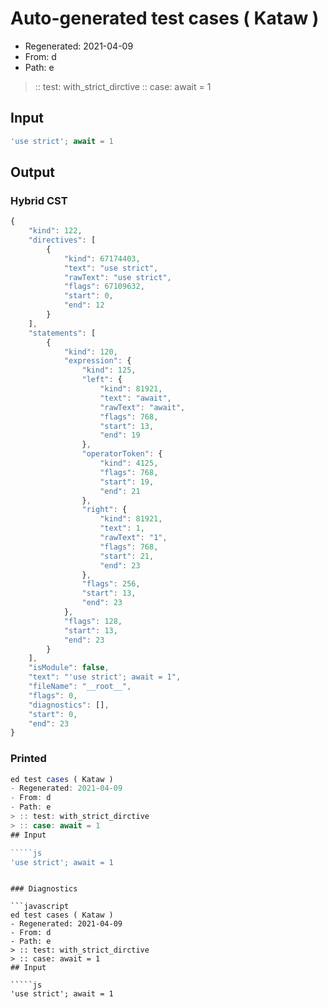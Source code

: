 # Auto-generated test cases ( Kataw )
- Regenerated: 2021-04-09
- From: d
- Path: e
> :: test: with_strict_dirctive
> :: case: await = 1
## Input

`````js
'use strict'; await = 1
`````

## Output

### Hybrid CST

```javascript
{
    "kind": 122,
    "directives": [
        {
            "kind": 67174403,
            "text": "use strict",
            "rawText": "use strict",
            "flags": 67109632,
            "start": 0,
            "end": 12
        }
    ],
    "statements": [
        {
            "kind": 120,
            "expression": {
                "kind": 125,
                "left": {
                    "kind": 81921,
                    "text": "await",
                    "rawText": "await",
                    "flags": 768,
                    "start": 13,
                    "end": 19
                },
                "operatorToken": {
                    "kind": 4125,
                    "flags": 768,
                    "start": 19,
                    "end": 21
                },
                "right": {
                    "kind": 81921,
                    "text": 1,
                    "rawText": "1",
                    "flags": 768,
                    "start": 21,
                    "end": 23
                },
                "flags": 256,
                "start": 13,
                "end": 23
            },
            "flags": 128,
            "start": 13,
            "end": 23
        }
    ],
    "isModule": false,
    "text": "'use strict'; await = 1",
    "fileName": "__root__",
    "flags": 0,
    "diagnostics": [],
    "start": 0,
    "end": 23
}
```

### Printed

```javascript
ed test cases ( Kataw )
- Regenerated: 2021-04-09
- From: d
- Path: e
> :: test: with_strict_dirctive
> :: case: await = 1
## Input

`````js
'use strict'; await = 1
`````
```

### Diagnostics

```javascript
ed test cases ( Kataw )
- Regenerated: 2021-04-09
- From: d
- Path: e
> :: test: with_strict_dirctive
> :: case: await = 1
## Input

`````js
'use strict'; await = 1
`````
```


